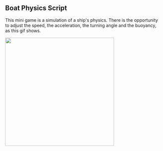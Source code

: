 ## Boat Physics Script

This mini game is a simulation of a ship's physics. 
There is the opportunity to adjust the speed, the acceleration, the turning angle and the buoyancy, as this gif shows.

<img src="https://thumbs.gfycat.com/MenacingGlossyAmmonite-size_restricted.gif" width="350">
